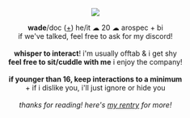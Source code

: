 <p align="center">
<img src="https://i.imgur.com/PmYZrsG.png">
</p>
<p align="center">
  <b>wade</b>/doc (<a href="https://pronouns.cc/@deadpool">+</a>) he/it ☁ 20 ☁ arospec + bi
  <br>if we've talked, feel free to ask for my discord!
  <br><br>
<b>whisper to interact</b>! i'm usually offtab & i get shy
<br><b>feel free to sit/cuddle with me</b> i enjoy the company!
<br><br><b>if younger than 16, keep interactions to a minimum</b>
<br>+ if i dislike you, i'll just ignore or hide you
<br><br><i>thanks for reading! here's <a href="https://funny.straw.page/">my rentry</a> for more!</i>
</p>
